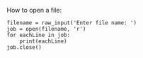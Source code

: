 How to open a file:

```
filename = raw_input('Enter file name: ')
job = open(filename, 'r')
for eachLine in job:
    print(eachLine)
job.close()
```



